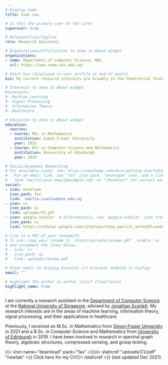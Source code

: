 ```yaml
---
# Display name
title: Ivan Lau

# Is this the primary user of the site?
superuser: true

# Role/position/tagline
role: Research Assistant

# Organizations/Affiliations to show in About widget
organizations:
- name: Department of Computer Science, NUS
  url: https://www.comp.nus.edu.sg/

# Short bio (displayed in user profile at end of posts)
bio: My current research interests are broadly in the theoretical foundations of trustworthy machine learning (interpretability, robustness, fairness, privacy, causality, and accountability) as well as the applications of machine learning in healthcare.

# Interests to show in About widget
#interests:
#- Machine Learning
#- Signal Processing
#- Information Theory
#- Healthcare

# Education to show in About widget
education:
  courses:
  - course: MSc in Mathematics
    institution: Simon Fraser University
    year: 2021
  - course: BSc in Computer Science and Mathematics
    institution: University of Edinburgh
    year: 2019

# Social/Academic Networking
# For available icons, see: https://wowchemy.com/docs/getting-started/page-builder/#icons
#   For an email link, use "fas" icon pack, "envelope" icon, and a link in the
#   form "mailto:your-email@example.com" or "/#contact" for contact widget.
social:
- icon: envelope
  icon_pack: fas
  link: 'mailto:ivanlau@nus.edu.sg'
- icon: cv
  icon_pack: ai
  link: uploads/CV.pdf
- icon: google-scholar  # Alternatively, use `google-scholar` icon from `ai` icon pack
  icon_pack: ai
  link: https://scholar.google.com/citations?view_op=list_works&hl=en&hl=en&user=jDu9ZzYAAAAJ

# Link to a PDF of your resume/CV.
# To use: copy your resume to `static/uploads/resume.pdf`, enable `ai` icons in `params.toml`, 
# and uncomment the lines below.
# - icon: cv
#   icon_pack: ai
#   link: uploads/resume.pdf

# Enter email to display Gravatar (if Gravatar enabled in Config)
email: ""

# Highlight the author in author lists? (true/false)
highlight_name: true
---
```


I am currently a research assistant in the [Department of Computer Science](https://www.comp.nus.edu.sg/) at the [National University of Singapore](http://www.nus.edu.sg/), advised by [Jonathan Scarlett](https://www.comp.nus.edu.sg/~scarlett/). My research interests are in the areas of machine learning, information theory, signal processing, and their applications in healthcare.

Previously, I received an M.Sc. in Mathematics from [Simon Fraser University](https://www.sfu.ca/) in 2021 and a B.Sc. in Computer Science and Mathematics from [University of Edinburgh](https://www.ed.ac.uk/) in 2019. I have been involved in research in spectral graph theory, algebraic structures, compressed sensing, and group testing.

{{< icon name="download" pack="fas" >}}{{< staticref "uploads/CV.pdf" "newtab" >}} Click here for my CV{{< /staticref >}} (last updated Dec 2021).
